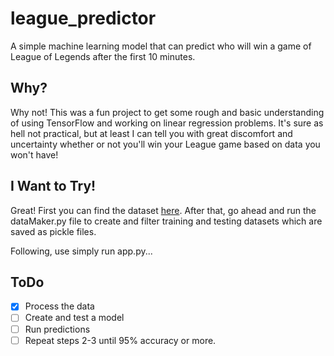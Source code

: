 # league_predictor
A simple machine learning model that can predict who will win a game of League of Legends after the first 10 minutes.

## Why?
Why not! This was a fun project to get some rough and basic understanding of using TensorFlow and working on linear regression problems. It's sure as hell not practical, but at least I can tell you with great discomfort and uncertainty whether or not you'll win your League game based on data you won't have!

## I Want to Try!
Great! First you can find the dataset [here](https://www.kaggle.com/bobbyscience/league-of-legends-diamond-ranked-games-10-min).
After that, go ahead and run the dataMaker.py file to create and filter training and testing datasets which are saved as pickle files.

Following, use simply run app.py...

## ToDo
- [x] Process the data
- [ ] Create and test a model
- [ ] Run predictions
- [ ] Repeat steps 2-3 until 95% accuracy or more.